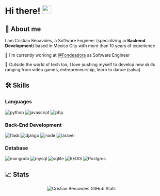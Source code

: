 # Hi there! <img src="https://media.giphy.com/media/hvRJCLFzcasrR4ia7z/giphy.gif" width="29px">

## 🚀 About me

I am Cristian Benavides, a Software Engineer (specializing in **Backend Development**) based in Mexico City with more than 10 years of experience

🔭 I'm currently working at [@Fondeadora](https://fondeadora.com/) as Software Engineer

💃 Outside the world of tech too, I love pushing myself to develop new skills ranging from video games, entrepreneurship, learn to dance (salsa)

## 🛠️ Skills

### Languages

![python](https://img.shields.io/badge/Python-3776AB?style=for-the-badge&logo=python&logoColor=white)
![javascript](https://img.shields.io/badge/JavaScript-323330?style=for-the-badge&logo=javascript&logoColor=F7DF1E)
![php](https://img.shields.io/badge/php-3776AB?style=for-the-badge&logo=php&logoColor=white)

### Back-End Development

![flask](https://img.shields.io/badge/Flask-000000?style=for-the-badge&logo=flask&logoColor=white)
![django](https://img.shields.io/badge/Django-092E20?style=for-the-badge&logo=django&logoColor=white)
![node](https://img.shields.io/badge/Node.js-339933?style=for-the-badge&logo=node-dot-js&logoColor=white)
![laravel](https://img.shields.io/badge/Laravel-092E20?style=for-the-badge&logo=laravel&logoColor=red)

### Database

![mongodb](https://img.shields.io/badge/MongoDB-47A248?style=for-the-badge&logo=mongodb&logoColor=white)
![mysql](https://img.shields.io/badge/MySQL-00000F?style=for-the-badge&logo=mysql&logoColor=white)
![sqlite](https://img.shields.io/badge/SQLite-07405E?style=for-the-badge&logo=sqlite&logoColor=white)
![REDIS](https://img.shields.io/badge/REDIS-07405E?style=for-the-badge&logo=redis&logoColor=red)
![Postgres](https://img.shields.io/badge/POSTGRESQL-47A248?style=for-the-badge&logo=postgresql&logoColor=blue)


## 📈 Stats

<div align="center">
<img src="https://github-readme-stats.vercel.app/api?username=sairoko12&show_icons=true&hide_border=true" alt="Cristian Benavides GitHub Stats">
</div>

